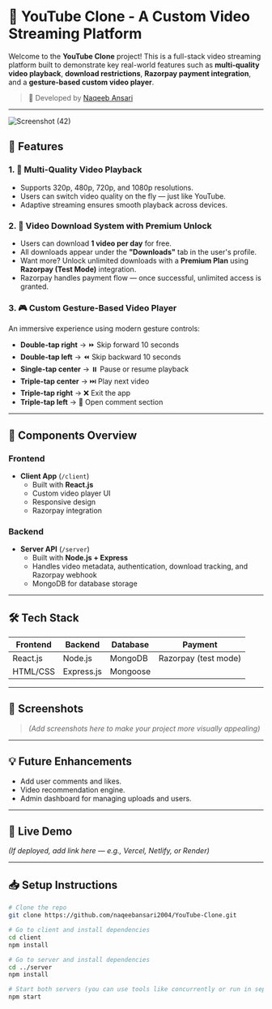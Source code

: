 # 🎥 YouTube Clone - A Custom Video Streaming Platform

Welcome to the **YouTube Clone** project! This is a full-stack video streaming platform built to demonstrate key real-world features such as **multi-quality video playback**, **download restrictions**, **Razorpay payment integration**, and a **gesture-based custom video player**.

> 🚀 Developed by [Naqeeb Ansari](https://github.com/naqeebansari2004)

---

![Screenshot (42)](https://github.com/user-attachments/assets/c8d4b4fe-a318-4ab7-bd45-767ab43f9491)


## 🌟 Features

### 1. 🔁 Multi-Quality Video Playback
- Supports 320p, 480p, 720p, and 1080p resolutions.
- Users can switch video quality on the fly — just like YouTube.
- Adaptive streaming ensures smooth playback across devices.

### 2. 💾 Video Download System with Premium Unlock
- Users can download **1 video per day** for free.
- All downloads appear under the **"Downloads"** tab in the user's profile.
- Want more? Unlock unlimited downloads with a **Premium Plan** using **Razorpay (Test Mode)** integration.
- Razorpay handles payment flow — once successful, unlimited access is granted.

### 3. 🎮 Custom Gesture-Based Video Player
An immersive experience using modern gesture controls:
- **Double-tap right** → ⏩ Skip forward 10 seconds  
- **Double-tap left** → ⏪ Skip backward 10 seconds  
- **Single-tap center** → ⏸️ Pause or resume playback  
- **Triple-tap center** → ⏭️ Play next video  
- **Triple-tap right** → ❌ Exit the app  
- **Triple-tap left** → 💬 Open comment section

---

## 🧩 Components Overview

### Frontend
- **Client App** (`/client`)
  - Built with **React.js**
  - Custom video player UI
  - Responsive design
  - Razorpay integration

### Backend
- **Server API** (`/server`)
  - Built with **Node.js + Express**
  - Handles video metadata, authentication, download tracking, and Razorpay webhook
  - MongoDB for database storage

---

## 🛠️ Tech Stack

| Frontend        | Backend        | Database | Payment |
|-----------------|----------------|----------|---------|
| React.js        | Node.js        | MongoDB  | Razorpay (test mode) |
| HTML/CSS        | Express.js     | Mongoose |         |

---

## 📸 Screenshots

> *(Add screenshots here to make your project more visually appealing)*

---

## 💡 Future Enhancements
- Add user comments and likes.
- Video recommendation engine.
- Admin dashboard for managing uploads and users.

---

## 🔗 Live Demo

*(If deployed, add link here — e.g., Vercel, Netlify, or Render)*

---

## 📥 Setup Instructions

```bash
# Clone the repo
git clone https://github.com/naqeebansari2004/YouTube-Clone.git

# Go to client and install dependencies
cd client
npm install

# Go to server and install dependencies
cd ../server
npm install

# Start both servers (you can use tools like concurrently or run in separate terminals)
npm start
